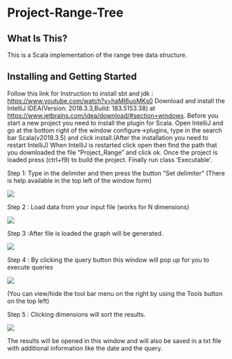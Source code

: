 # Project-Range-Tree

What Is This?
-------------
This is a Scala implementation of the range tree data structure.

Installing and Getting Started
------------------------------
Follow this link   for Instruction to  install  sbt and jdk : https://www.youtube.com/watch?v=haMI6uoMKs0
Download and install the IntelliJ IDEA(Version: 2018.3.3,Build: 183.5153.38) at https://www.jetbrains.com/idea/download/#section=windows.
Before you start a new project you need to install the plugin for Scala.
Open IntelliJ and go at the bottom right of the window
configure->plugins, type in the search bar Scala(v2018.3.5) and click install.(After the installation you need to restart IntelliJ)
When IntelliJ is restarted  click open then find the path that you downloaded the file “Project_Range” and click ok.
Once the project is loaded press (ctrl+f9) to build the project. Finally run class ‘Executable’.


Step 1: Type in the delimiter and then press the button “Set delimiter”
(There is help available in the top left of the window form)

![](dimensions.png)

Step 2 :  Load data from your input file (works for N dimensions)

![](dimensions.png)

 Step 3 :After file is loaded the graph will be generated.
 
![](dimensions.png)

Step 4 : By clicking the query button this window will pop up for you to  execute queries 
 
 ![](dimensions.png)
 
(You can view/hide the tool bar menu on the right by using the Tools button on the top left)
 
Step 5 : Clicking dimensions will sort the results.
 
 ![](dimensions.png)
 
The results will be opened in this window and will also be saved in a txt file with additional information like the date and the query.





